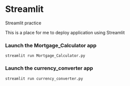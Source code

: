# Streamlit
Streamlit practice

This is a place for me to deploy application using Streamlit

### Launch the Mortgage_Calculator app
```
streamlit run Mortgage_Calculator.py
```

### Launch the currency_converter app
```
streamlit run currency_converter.py
```
